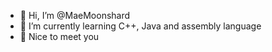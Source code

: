 - 👋 Hi, I’m @MaeMoonshard
- 🌱 I’m currently learning C++, Java and assembly language
- 💞️ Nice to meet you

<!---
MaeMoonshard/MaeMoonshard is a ✨ special ✨ repository because its `README.md` (this file) appears on your GitHub profile.
You can click the Preview link to take a look at your changes.
--->
